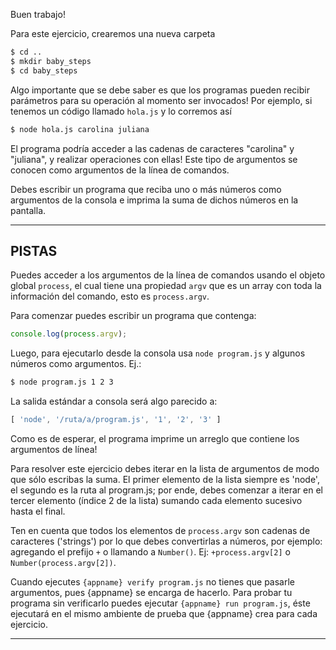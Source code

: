 Buen trabajo!

Para este ejercicio, crearemos una nueva carpeta

```sh
$ cd ..
$ mkdir baby_steps
$ cd baby_steps
```

Algo importante que se debe saber es que los programas pueden recibir parámetros para su operación al momento ser invocados! Por ejemplo, si tenemos un código llamado `hola.js` y lo corremos así

```sh
$ node hola.js carolina juliana
```

El programa podría acceder a las cadenas de caracteres "carolina" y "juliana", y realizar operaciones con ellas! Este tipo de argumentos se conocen como argumentos de la línea de comandos.

Debes escribir un programa que reciba uno o más números como argumentos de la consola e imprima la suma de dichos números en la pantalla.

----------------------------------------------------------------------
## PISTAS

Puedes acceder a los argumentos de la línea de comandos usando el objeto global `process`, el cual tiene una propiedad `argv` que es un array con toda la información del comando, esto es `process.argv`.

Para comenzar puedes escribir un programa que contenga:

```js
console.log(process.argv);
```

Luego, para ejecutarlo desde la consola usa `node program.js` y algunos números como argumentos. Ej.:

```sh
$ node program.js 1 2 3
```

La salida estándar a consola será algo parecido a:

```js
[ 'node', '/ruta/a/program.js', '1', '2', '3' ]
```

Como es de esperar, el programa imprime un arreglo que contiene los argumentos de línea!

Para resolver este ejercicio debes iterar en la lista de argumentos de modo que sólo escribas la suma. El primer elemento de la lista siempre es 'node', el segundo es la ruta al program.js; por ende, debes comenzar a iterar en el tercer elemento (índice 2 de la lista) sumando cada elemento sucesivo hasta el final.

Ten en cuenta que todos los elementos de `process.argv` son cadenas de caracteres ('strings') por lo que debes convertirlas a números, por ejemplo: agregando el prefijo `+` o llamando a `Number()`. Ej: `+process.argv[2]` o `Number(process.argv[2])`.

Cuando ejecutes `{appname} verify program.js` no tienes que pasarle argumentos, pues {appname} se encarga de hacerlo. Para probar tu programa sin verificarlo puedes ejecutar `{appname} run program.js`, éste ejecutará en el mismo ambiente de prueba que {appname} crea para cada ejercicio.

----------------------------------------------------------------------
